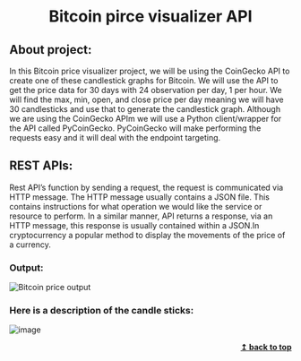 <h1 align="center" id="app">Bitcoin pirce visualizer API</h1>

## About project:
In this Bitcoin price visualizer project, we will be using the CoinGecko API to create one of these candlestick graphs for Bitcoin. We will use the API to get the price data for 30 days with 24 observation per day, 1 per hour. We will find the max, min, open, and close price per day meaning we will have 30 candlesticks and use that to generate the candlestick graph. Although we are using the CoinGecko APIm we will use a Python client/wrapper for the API called PyCoinGecko. PyCoinGecko will make performing the requests easy and it will deal with the endpoint targeting.

## REST APIs:
Rest API’s function by sending a request, the request is communicated via HTTP message. The HTTP message usually contains a JSON file. This contains instructions for what operation we would like the service or resource to perform. In a similar manner, API returns a response, via an HTTP message, this response is usually contained within a JSON.In cryptocurrency a popular method to display the movements of the price of a currency.

### Output:
![Bitcoin price output](https://user-images.githubusercontent.com/70682152/147720066-17f33b4c-4049-4361-9b8d-dc662bbc5cb3.png)

### Here is a description of the candle sticks:

![image](https://user-images.githubusercontent.com/70682152/147720100-2afb90a2-4ff9-4d15-ad97-0bc37336ca67.png)

<div align="right">
    <b><a href="#app">↥ back to top</a></b>
</div>
